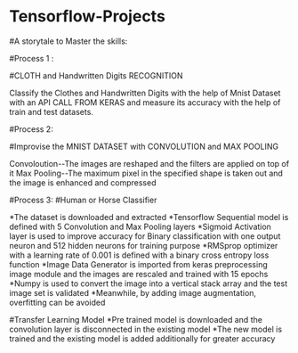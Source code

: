 # Tensorflow-Projects

#A storytale to Master the skills:

#Process 1 : 

#CLOTH and Handwritten Digits RECOGNITION

Classify the Clothes and Handwritten Digits with the help of Mnist Dataset with an API CALL FROM KERAS and measure its accuracy with the help of train and test datasets.

#Process 2:

#Improvise the MNIST DATASET with CONVOLUTION and MAX POOLING

Convoloution--The images are reshaped and the filters are applied on top of it
Max Pooling--The maximum pixel in the specified shape is taken out and the image is enhanced and compressed

#Process 3:
#Human or Horse Classifier

*The dataset is downloaded and extracted
*Tensorflow Sequential model is defined with 5 Convolution and Max Pooling layers
*Sigmoid Activation layer is used to improve accuracy for Binary classification with one output neuron and 512 hidden neurons for training purpose
*RMSprop optimizer  with a learning rate of 0.001 is defined with a binary cross entropy loss function
*Image Data Generator is imported from keras preprocessing image module and the images are rescaled and trained with 15 epochs
*Numpy is used to convert the image into a vertical stack array and the test image set is validated 
*Meanwhile, by adding image augmentation, overfitting can be avoided

#Transfer Learning Model
*Pre trained model is downloaded and the convolution layer is disconnected in the existing model
*The new model is trained and the existing model is added additionally for greater accuracy

